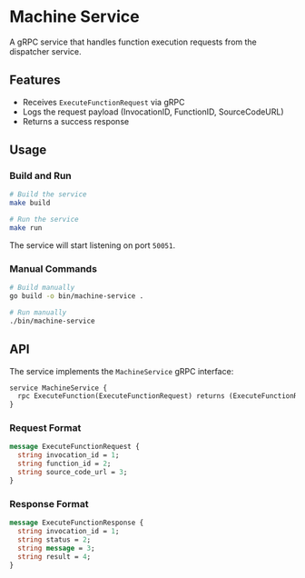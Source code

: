 # Machine Service

A gRPC service that handles function execution requests from the dispatcher service.

## Features

- Receives `ExecuteFunctionRequest` via gRPC
- Logs the request payload (InvocationID, FunctionID, SourceCodeURL)
- Returns a success response

## Usage

### Build and Run

```bash
# Build the service
make build

# Run the service
make run
```

The service will start listening on port `50051`.

### Manual Commands

```bash
# Build manually
go build -o bin/machine-service .

# Run manually
./bin/machine-service
```

## API

The service implements the `MachineService` gRPC interface:

```protobuf
service MachineService {
  rpc ExecuteFunction(ExecuteFunctionRequest) returns (ExecuteFunctionResponse);
}
```

### Request Format

```protobuf
message ExecuteFunctionRequest {
  string invocation_id = 1;
  string function_id = 2;
  string source_code_url = 3;
}
```

### Response Format

```protobuf
message ExecuteFunctionResponse {
  string invocation_id = 1;
  string status = 2;
  string message = 3;
  string result = 4;
}
```
